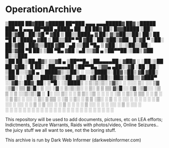 # OperationArchive

 ▒█████   ██▓███  ▓█████  ██▀███   ▄▄▄     ▄▄▄█████▓ ██▓ ▒█████   ███▄    █     ▄▄▄       ██▀███   ▄████▄   ██░ ██  ██▓ ██▒   █▓▓█████ 
▒██▒  ██▒▓██░  ██▒▓█   ▀ ▓██ ▒ ██▒▒████▄   ▓  ██▒ ▓▒▓██▒▒██▒  ██▒ ██ ▀█   █    ▒████▄    ▓██ ▒ ██▒▒██▀ ▀█  ▓██░ ██▒▓██▒▓██░   █▒▓█   ▀ 
▒██░  ██▒▓██░ ██▓▒▒███   ▓██ ░▄█ ▒▒██  ▀█▄ ▒ ▓██░ ▒░▒██▒▒██░  ██▒▓██  ▀█ ██▒   ▒██  ▀█▄  ▓██ ░▄█ ▒▒▓█    ▄ ▒██▀▀██░▒██▒ ▓██  █▒░▒███   
▒██   ██░▒██▄█▓▒ ▒▒▓█  ▄ ▒██▀▀█▄  ░██▄▄▄▄██░ ▓██▓ ░ ░██░▒██   ██░▓██▒  ▐▌██▒   ░██▄▄▄▄██ ▒██▀▀█▄  ▒▓▓▄ ▄██▒░▓█ ░██ ░██░  ▒██ █░░▒▓█  ▄ 
░ ████▓▒░▒██▒ ░  ░░▒████▒░██▓ ▒██▒ ▓█   ▓██▒ ▒██▒ ░ ░██░░ ████▓▒░▒██░   ▓██░    ▓█   ▓██▒░██▓ ▒██▒▒ ▓███▀ ░░▓█▒░██▓░██░   ▒▀█░  ░▒████▒
░ ▒░▒░▒░ ▒▓▒░ ░  ░░░ ▒░ ░░ ▒▓ ░▒▓░ ▒▒   ▓▒█░ ▒ ░░   ░▓  ░ ▒░▒░▒░ ░ ▒░   ▒ ▒     ▒▒   ▓▒█░░ ▒▓ ░▒▓░░ ░▒ ▒  ░ ▒ ░░▒░▒░▓     ░ ▐░  ░░ ▒░ ░
  ░ ▒ ▒░ ░▒ ░      ░ ░  ░  ░▒ ░ ▒░  ▒   ▒▒ ░   ░     ▒ ░  ░ ▒ ▒░ ░ ░░   ░ ▒░     ▒   ▒▒ ░  ░▒ ░ ▒░  ░  ▒    ▒ ░▒░ ░ ▒ ░   ░ ░░   ░ ░  ░
░ ░ ░ ▒  ░░          ░     ░░   ░   ░   ▒    ░       ▒ ░░ ░ ░ ▒     ░   ░ ░      ░   ▒     ░░   ░ ░         ░  ░░ ░ ▒ ░     ░░     ░   
    ░ ░              ░  ░   ░           ░  ░         ░      ░ ░           ░          ░  ░   ░     ░ ░       ░  ░  ░ ░        ░     ░  ░
                                                                                                  ░                         ░          

This repository will be used to add documents, pictures, etc on LEA efforts; Indictments, Seizure Warrants, Raids with photos/video, Online Seizures.. the juicy stuff we all want to see, not the boring stuff.

This archive is run by Dark Web Informer (darkwebinformer.com)
